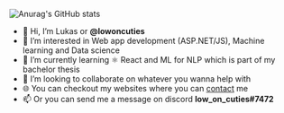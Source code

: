 ![Anurag's GitHub stats](https://github-readme-stats.vercel.app/api?username=lowoncuties&theme=radical&hide=prs,contribs&show_icons=true&count_private=true&include_all_commits=true) <br>




- 👋 Hi, I’m Lukas or <b>@lowoncuties</b>
- 👀 I’m interested in Web app development (ASP.NET/JS), Machine learning and Data science
- 🌱 I’m currently learning ⚛ React and ML for NLP which is part of my bachelor thesis
- 💞️ I’m looking to collaborate on whatever you wanna help with
- 🌐 You can checkout my websites where you can [contact](https://lowoncuties.github.io/) me
- 📫 Or you can send me a message on discord <b> low_on_cuties#7472 </b>
<br>

<!---
FL3KS4/FL3KS4 is a ✨ special ✨ repository because its `README.md` (this file) appears on your GitHub profile.
You can click the Preview link to take a look at your changes.
--->
